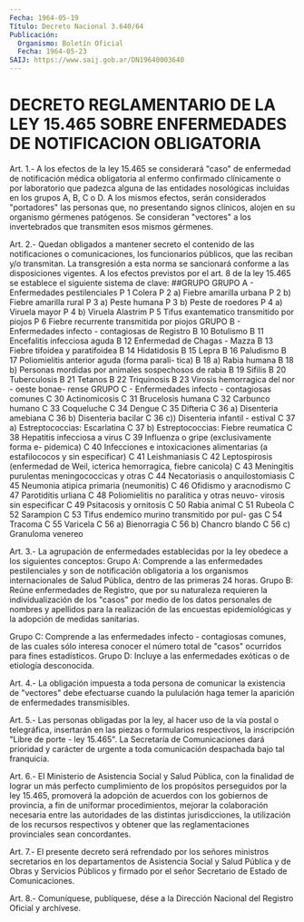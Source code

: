 ```yaml
---
Fecha: 1964-05-19
Título: Decreto Nacional 3.640/64
Publicación:
  Organismo: Boletín Oficial
  Fecha: 1964-05-23
SAIJ: https://www.saij.gob.ar/DN19640003640
---
```

# DECRETO REGLAMENTARIO DE LA LEY 15.465 SOBRE ENFERMEDADES DE NOTIFICACION OBLIGATORIA

<a id="1"></a>
Art.  1.- A los efectos de la ley 15.465 se considerará "caso" de  enfermedad   de  notificación  médica  obligatoria  al  enfermo confirmado clínicamente  o  por  laboratorio  que padezca alguna de las entidades nosológicas incluidas en los grupos  A,  B,  C  o  D. A  los mismos efectos, serán considerados "portadores" las personas que,  no  presentando  signos  clínicos,  alojen  en  su  organismo gérmenes  patógenos.  Se  consideran "vectores" a los invertebrados que transmiten esos mismos gérmenes.

<a id="2"></a>
Art.  2.-  Quedan obligados a mantener secreto el contenido de las notificaciones  o  comunicaciones,  los  funcionarios públicos, que las reciban y/o transmitan. La transgresión  a  esta  norma  se sancionará conforme a las disposiciones vigentes.  A  los  efectos  previstos  por  el  art.  8  de  la  ley 15.465 se establece el siguiente sistema de clave: ##GRUPO GRUPO A - Enfermedades pestilenciales P   1            Colera P   2 a)         Fiebre amarilla urbana P   2 b)         Fiebre amarilla rural P   3 a)         Peste humana P   3 b)         Peste de roedores P   4 a)         Viruela mayor P   4 b)         Viruela Alastrim P   5            Tifus exantematico transmitido por piojos P   6            Fiebre recurrente transmitida por piojos GRUPO B - Enfermedades infecto - contagiosas de Registro B   10           Botulismo B   11           Encefalitis infecciosa aguda B   12           Enfermedad de Chagas - Mazza B   13           Fiebre tifoidea y paratifoidea B   14           Hidatidosis B   15           Lepra B   16           Paludismo B   17           Poliomielitis anterior aguda (forma parali-                 tica) B   18 a)        Rabia humana B   18 b)        Personas mordidas por animales sospechosos                 de rabia B   19           Sifilis B   20           Tuberculosis B   21           Tetanos B   22           Triquinosis B   23           Virosis hemorragica del nor - oeste bonae-                 rense GRUPO C - Enfermedades infecto - contagiosas comunes C   30           Actinomicosis C   31           Brucelosis humana C   32           Carbunco humano C   33           Coqueluche C   34           Dengue C   35           Difteria C   36 a)        Disenteria amebiana C   36 b)        Disenteria bacilar C   36 c))       Disenteria infantil - estival C   37 a)        Estreptococcias: Escarlatina C   37 b)        Estreptococcias: Fiebre reumatica C   38           Hepatitis infecciosa a virus C   39           Influenza o gripe (exclusivamente forma e-                 pidemica) C   40           Infecciones e intoxicaciones alimentarias                 (a estafilococos y sin especificar) C   41           Leishmaniasis C   42           Leptospirosis (enfermedad de Weil, icterica                 hemorragica, fiebre canicola) C   43           Meningitis purulentas meningococcicas y                 otras C   44           Necatoriasis o anquilostomiasis C   45           Neumonia atipica primaria (neumonitis) C   46           Ofidismo y aracnodismo C   47           Parotiditis urliana C   48           Poliomielitis no paralitica y otras neuvo-                 virosis sin especificar C   49           Psitacosis y ornitosis C   50           Rabia animal C   51           Rubeola C   52           Sarampion C   53           Tifus endemico murino transmitido por pul-                 gas C   54           Tracoma C   55           Varicela C   56 a)        Bienorragia C   56 b)        Chancro blando C   56 c)        Granuloma venereo

<a id="3"></a>
Art. 3.- La agrupación de enfermedades establecidas por la ley obedece a los siguientes conceptos:  Grupo  A:  Comprende  a  las  enfermedades  pestilenciales y son de notificación obligatoria a los organismos internacionales  de Salud Pública, dentro de las primeras 24 horas.  Grupo  B:  Reúne  enfermedades  de  Registro, que por su naturaleza requieren la individualización de los  "casos"  por  medio  de  los datos  personales de nombres y apellidos para la realización de las encuestas  epidemiológicas  y  la  adopción  de medidas sanitarias.

Grupo  C:  Comprende  a  las  enfermedades  infecto  -  contagiosas comunes, de las cuales sólo interesa conocer  el  número  total  de "casos" ocurridos para fines estadísticos.  Grupo  D:  Incluye  a  las  enfermedades  exóticas  o  de etiología desconocida.

<a id="4"></a>
Art. 4.- La obligación impuesta a toda persona de comunicar la existencia  de "vectores" debe efectuarse cuando la pululación haga temer la aparición de enfermedades transmisibles.

<a id="5"></a>
Art. 5.- Las personas obligadas por la ley, al hacer uso de la vía postal  o  telegráfica,  insertarán en las piezas o formularios respectivos, la inscripción "Libre  de  porte  -  ley  15.465".  La Secretaría  de  Comunicaciones dará prioridad y carácter de urgente a toda comunicación despachada bajo tal franquicia.

<a id="6"></a>
Art.  6.-  El Ministerio de Asistencia Social y Salud Pública, con la finalidad  de  lograr  un  más  perfecto cumplimiento de los propósitos perseguidos por la ley 15.465,  promoverá la adopción de acuerdos  con  los  gobiernos  de  provincia,  a fin  de  uniformar procedimientos,  mejorar  la  colaboración  necesaria    entre  las autoridades de las distintas jurisdicciones, la utilización  de los recursos respectivos y obtener que las reglamentaciones provinciales sean concordantes.

<a id="7"></a>
Art.  7.-  El presente decreto será refrendado por los señores ministros secretarios  en  los departamentos de Asistencia Social y Salud Pública y de Obras y Servicios  Públicos  y  firmado  por  el señor Secretario de Estado de Comunicaciones.

<a id="8"></a>
Art. 8.- Comuníquese, publíquese, dése a la Dirección Nacional del Registro Oficial y archívese.
